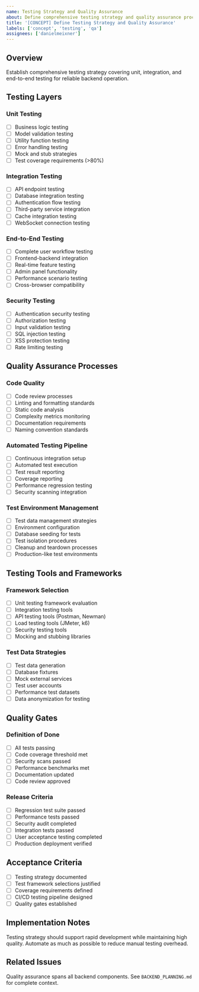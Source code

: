 ```yaml
---
name: Testing Strategy and Quality Assurance
about: Define comprehensive testing strategy and quality assurance processes
title: '[CONCEPT] Define Testing Strategy and Quality Assurance'
labels: ['concept', 'testing', 'qa']
assignees: ['danielmeixner']
---
```


## Overview
Establish comprehensive testing strategy covering unit, integration, and end-to-end testing for reliable backend operation.

## Testing Layers

### Unit Testing
- [ ] Business logic testing
- [ ] Model validation testing
- [ ] Utility function testing
- [ ] Error handling testing
- [ ] Mock and stub strategies
- [ ] Test coverage requirements (>80%)

### Integration Testing
- [ ] API endpoint testing
- [ ] Database integration testing
- [ ] Authentication flow testing
- [ ] Third-party service integration
- [ ] Cache integration testing
- [ ] WebSocket connection testing

### End-to-End Testing
- [ ] Complete user workflow testing
- [ ] Frontend-backend integration
- [ ] Real-time feature testing
- [ ] Admin panel functionality
- [ ] Performance scenario testing
- [ ] Cross-browser compatibility

### Security Testing
- [ ] Authentication security testing
- [ ] Authorization testing
- [ ] Input validation testing
- [ ] SQL injection testing
- [ ] XSS protection testing
- [ ] Rate limiting testing

## Quality Assurance Processes

### Code Quality
- [ ] Code review processes
- [ ] Linting and formatting standards
- [ ] Static code analysis
- [ ] Complexity metrics monitoring
- [ ] Documentation requirements
- [ ] Naming convention standards

### Automated Testing Pipeline
- [ ] Continuous integration setup
- [ ] Automated test execution
- [ ] Test result reporting
- [ ] Coverage reporting
- [ ] Performance regression testing
- [ ] Security scanning integration

### Test Environment Management
- [ ] Test data management strategies
- [ ] Environment configuration
- [ ] Database seeding for tests
- [ ] Test isolation procedures
- [ ] Cleanup and teardown processes
- [ ] Production-like test environments

## Testing Tools and Frameworks

### Framework Selection
- [ ] Unit testing framework evaluation
- [ ] Integration testing tools
- [ ] API testing tools (Postman, Newman)
- [ ] Load testing tools (JMeter, k6)
- [ ] Security testing tools
- [ ] Mocking and stubbing libraries

### Test Data Strategies
- [ ] Test data generation
- [ ] Database fixtures
- [ ] Mock external services
- [ ] Test user accounts
- [ ] Performance test datasets
- [ ] Data anonymization for testing

## Quality Gates

### Definition of Done
- [ ] All tests passing
- [ ] Code coverage threshold met
- [ ] Security scans passed
- [ ] Performance benchmarks met
- [ ] Documentation updated
- [ ] Code review approved

### Release Criteria
- [ ] Regression test suite passed
- [ ] Performance tests passed
- [ ] Security audit completed
- [ ] Integration tests passed
- [ ] User acceptance testing completed
- [ ] Production deployment verified

## Acceptance Criteria
- [ ] Testing strategy documented
- [ ] Test framework selections justified
- [ ] Coverage requirements defined
- [ ] CI/CD testing pipeline designed
- [ ] Quality gates established

## Implementation Notes
Testing strategy should support rapid development while maintaining high quality. Automate as much as possible to reduce manual testing overhead.

## Related Issues
Quality assurance spans all backend components. See `BACKEND_PLANNING.md` for complete context.